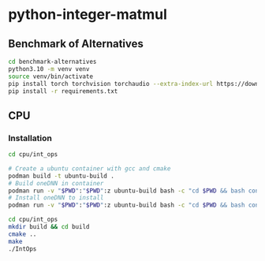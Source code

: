 # python-integer-matmul

## Benchmark of Alternatives

```bash
cd benchmark-alternatives
python3.10 -m venv venv
source venv/bin/activate
pip install torch torchvision torchaudio --extra-index-url https://download.pytorch.org/whl/cpu
pip install -r requirements.txt
```

## CPU

### Installation

```bash
cd cpu/int_ops

# Create a ubuntu container with gcc and cmake
podman build -t ubuntu-build .
# Build oneDNN in container
podman run -v "$PWD":"$PWD":z ubuntu-build bash -c "cd $PWD && bash container_build_onednn.sh"
# Install oneDNN to install
podman run -v "$PWD":"$PWD":z ubuntu-build bash -c "cd $PWD && bash container_install_onednn.sh"
```

```bash
cd cpu/int_ops
mkdir build && cd build
cmake ..
make
./IntOps
```